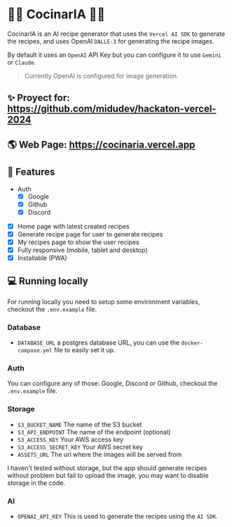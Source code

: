 # 🍰🧁 CocinarIA 🍔🍕

CocinarIA is an AI recipe generator that uses the `Vercel AI SDK` to generate the recipes, and uses
OpenAI `DALLE-3` for generating the recipe images.

By default it uses an `OpenAI` API Key but you can configure it to use `Gemini` or `Claude`.

> Currently OpenAI is configured for image generation.

## ✨ Proyect for: https://github.com/midudev/hackaton-vercel-2024

## 🌎 Web Page: https://cocinaria.vercel.app

## 🌈 Features

- Auth
  - [x] Google
  - [x] Github
  - [x] Discord
- [x] Home page with latest created recipes
- [x] Generate recipe page for user to generate recipes
- [x] My recipes page to show the user recipes
- [x] Fully responsive (mobile, tablet and desktop)
- [x] Installable (PWA)
 
## 💻 Running locally

For running locally you need to setup some environment variables, checkout the `.env.example` file.

### Database
- `DATABASE_URL` a postgres database URL, you can use the `docker-compose.yml` file to easily set it up.

### Auth
You can configure any of those: Google, Discord or Github, checkout the `.env.example` file.

### Storage
 - `S3_BUCKET_NAME` The name of the S3 bucket
 - `S3_API_ENDPOINT` The name of the endpoint (optional)
 - `S3_ACCESS_KEY` Your AWS access key
 - `S3_ACCESS_SECRET_KEY` Your AWS secret key
 - `ASSETS_URL` The url where the images will be served from

I haven't tested without storage, but the app should generate recipes without problem but fail to upload the image,
you may want to disable storage in the code.

### AI
- `OPENAI_API_KEY` This is used to generate the recipes using the `AI SDK`.
